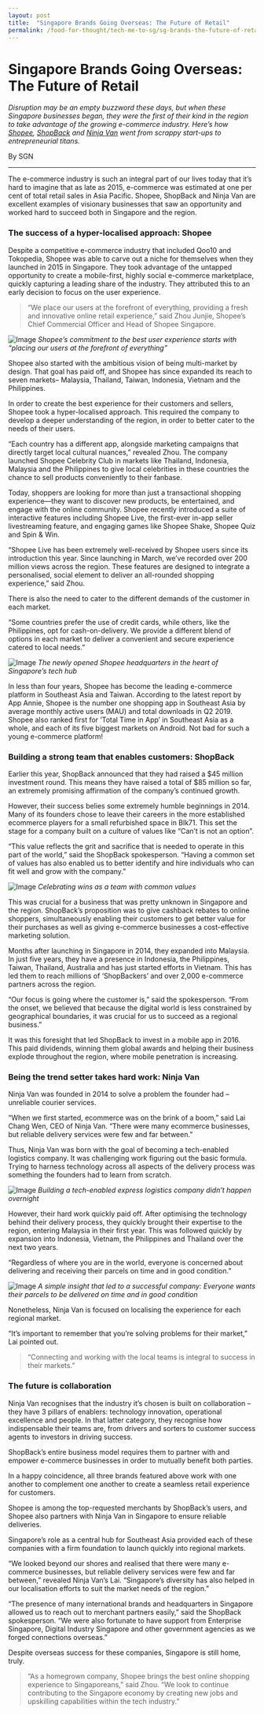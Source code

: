 ```yaml
---
layout: post
title:  "Singapore Brands Going Overseas: The Future of Retail"
permalink: /food-for-thought/tech-me-to-sg/sg-brands-the-future-of-retail
---
```

# Singapore Brands Going Overseas: The Future of Retail

_Disruption may be an empty buzzword these days, but when these Singapore businesses began, they were the first of their kind in the region to take advantage of the growing e-commerce industry. Here’s how [Shopee](https://shopee.sg/), [ShopBack](https://www.shopback.sg/) and [Ninja Van](https://www.ninjavan.co/en-sg/) went from scrappy start-ups to entrepreneurial titans._

By SGN

---
The e-commerce industry is such an integral part of our lives today that it’s hard to imagine that as late as 2015, e-commerce was estimated at one per cent of total retail sales in Asia Pacific. Shopee, ShopBack and Ninja Van are excellent examples of visionary businesses that saw an opportunity and worked hard to succeed both in Singapore and the region.

### The success of a hyper-localised approach: Shopee

Despite a competitive e-commerce industry that included Qoo10 and Tokopedia, Shopee was able to carve out a niche for themselves when they launched in 2015 in Singapore. They took advantage of the untapped opportunity to create a mobile-first, highly social e-commerce marketplace, quickly capturing a leading share of the industry. They attributed this to an early decision to focus on the user experience.

>“We place our users at the forefront of everything, providing a fresh and innovative online retail experience,” said Zhou Junjie, Shopee’s Chief Commercial Officer and Head of Shopee Singapore.

![Image](/images/stories/2019/the-future-of-retail-1.png)
_Shopee’s commitment to the best user experience starts with “placing our users at the forefront of everything”_

Shopee also started with the ambitious vision of being multi-market by design. That goal has paid off, and Shopee has since expanded its reach to seven markets– Malaysia, Thailand, Taiwan, Indonesia, Vietnam and the Philippines.

In order to create the best experience for their customers and sellers, Shopee took a hyper-localised approach. This required the company to develop a deeper understanding of the region, in order to better cater to the needs of their users.

“Each country has a different app, alongside marketing campaigns that directly target local cultural nuances,” revealed Zhou. The company launched Shopee Celebrity Club in markets like Thailand, Indonesia, Malaysia and the Philippines to give local celebrities in these countries the chance to sell products conveniently to their fanbase.

Today, shoppers are looking for more than just a transactional shopping experience—they want to discover new products, be entertained, and engage with the online community. Shopee recently introduced a suite of interactive features including Shopee Live, the first-ever in-app seller livestreaming feature, and engaging games like Shopee Shake, Shopee Quiz and Spin & Win. 

“Shopee Live has been extremely well-received by Shopee users since its introduction this year. Since launching in March, we’ve recorded over 200 million views across the region. These features are designed to integrate a personalised, social element to deliver an all-rounded shopping experience,” said Zhou.

There is also the need to cater to the different demands of the customer in each market.

“Some countries prefer the use of credit cards, while others, like the Philippines, opt for cash-on-delivery. We provide a different blend of options in each market to deliver a convenient and secure experience catered to local needs.”

![Image](/images/stories/2019/the-future-of-retail-2.png)
_The newly opened Shopee headquarters in the heart of Singapore’s tech hub_

In less than four years, Shopee has become the leading e-commerce platform in Southeast Asia and Taiwan. According to the latest report by App Annie, Shopee is the number one shopping app in Southeast Asia by average monthly active users (MAU) and total downloads in Q2 2019. Shopee also ranked first for ‘Total Time in App’ in Southeast Asia as a whole, and each of its five biggest markets on Android. Not bad for such a young e-commerce platform!


### Building a strong team that enables customers: ShopBack

Earlier this year, ShopBack announced that they had raised a $45 million investment round. This means they have raised a total of $85 million so far, an extremely promising affirmation of the company’s continued growth.

However, their success belies some extremely humble beginnings in 2014. Many of its founders chose to leave their careers in the more established ecommerce players for a small refurbished space in Blk71. This set the stage for a company built on a culture of values like “Can’t is not an option”.

“This value reflects the grit and sacrifice that is needed to operate in this part of the world,” said the ShopBack spokesperson. “Having a common set of values has also enabled us to better identify and hire individuals who can fit well and grow with the company.”

![Image](/images/stories/2019/the-future-of-retail-3.png)
_Celebrating wins as a team with common values_

This was crucial for a business that was pretty unknown in Singapore and the region. ShopBack’s proposition was to give cashback rebates to online shoppers, simultaneously enabling their customers to get better value for their purchases as well as giving e-commerce businesses a cost-effective marketing solution.

Months after launching in Singapore in 2014, they expanded into Malaysia. In just five years, they have a presence in Indonesia, the Philippines, Taiwan, Thailand, Australia and has just started efforts in Vietnam. This has led them to reach millions of ‘ShopBackers’ and over 2,000 e-commerce partners across the region.

“Our focus is going where the customer is,” said the spokesperson. “From the onset, we believed that because the digital world is less constrained by geographical boundaries, it was crucial for us to succeed as a regional business.”

It was this foresight that led ShopBack to invest in a mobile app in 2016. This paid dividends, winning them global awards and helping their business explode throughout the region, where mobile penetration is increasing.


### Being the trend setter takes hard work: Ninja Van

Ninja Van was founded in 2014 to solve a problem the founder had – unreliable courier services.

“When we first started, ecommerce was on the brink of a boom,” said Lai Chang Wen, CEO of Ninja Van. “There were many ecommerce businesses, but reliable delivery services were few and far between.”

Thus, Ninja Van was born with the goal of becoming a tech-enabled logistics company. It was challenging work figuring out the basic formula. Trying to harness technology across all aspects of the delivery process was something the founders had to learn from scratch.

![Image](/images/stories/2019/the-future-of-retail-4.png)
_Building a tech-enabled express logistics company didn’t happen overnight_

However, their hard work quickly paid off. After optimising the technology behind their delivery process, they quickly brought their expertise to the region, entering Malaysia in their first year. This was followed quickly by expansion into Indonesia, Vietnam, the Philippines and Thailand over the next two years.

“Regardless of where you are in the world, everyone is concerned about delivering and receiving their parcels on time and in good condition.”

![Image](/images/stories/2019/the-future-of-retail-5.png)
_A simple insight that led to a successful company: Everyone wants their parcels to be delivered on time and in good condition_

Nonetheless, Ninja Van is focused on localising the experience for each regional market.

“It’s important to remember that you’re solving problems for their market,” Lai pointed out. 

>“Connecting and working with the local teams is integral to success in their markets.”

### The future is collaboration

Ninja Van recognises that the industry it’s chosen is built on collaboration – they have 3 pillars of enablers: technology innovation, operational excellence and people. In that latter category, they recognise how indispensable their teams are, from drivers and sorters to customer success agents to investors in driving success.

ShopBack’s entire business model requires them to partner with and empower e-commerce businesses in order to mutually benefit both parties.

In a happy coincidence, all three brands featured above work with one another to complement one another to create a seamless retail experience for customers. 

Shopee is among the top-requested merchants by ShopBack’s users, and Shopee also partners with Ninja Van in Singapore to ensure reliable deliveries.

Singapore’s role as a central hub for Southeast Asia provided each of these companies with a firm foundation to launch quickly into regional markets.

“We looked beyond our shores and realised that there were many e-commerce businesses, but reliable delivery services were few and far between,” revealed Ninja Van’s Lai. “Singapore’s diversity has also helped in our localisation efforts to suit the market needs of the region.”

“The presence of many international brands and headquarters in Singapore allowed us to reach out to merchant partners easily,” said the ShopBack spokesperson. “We were also fortunate to have support from Enterprise Singapore, Digital Industry Singapore and other government agencies as we forged connections overseas.”

Despite overseas success for these companies, Singapore is still home, truly.

>“As a homegrown company, Shopee brings the best online shopping experience to Singaporeans,” said Zhou. “We look to continue contributing to the Singapore economy by creating new jobs and upskilling capabilities within the tech industry.”
